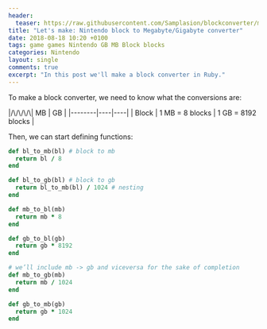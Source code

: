 ```yaml
---
header:
  teaser: https://raw.githubusercontent.com/Samplasion/blockconverter/master/docs/blockconverter-gui.PNG
title: "Let's make: Nintendo block to Megabyte/Gigabyte converter"
date: 2018-08-18 10:20 +0100
tags: game games Nintendo GB MB Block blocks
categories: Nintendo
layout: single
comments: true
excerpt: "In this post we'll make a block converter in Ruby."
---
```


To make a block converter, we need to know what the conversions are:

|/\\/\\/\\/\\| MB | GB |
|--------|----|----|
| Block | 1 MB = 8 blocks | 1 GB = 8192 blocks |

Then, we can start defining functions:

```rb
def bl_to_mb(bl) # block to mb
  return bl / 8
end

def bl_to_gb(bl) # block to gb
  return bl_to_mb(bl) / 1024 # nesting
end

def mb_to_bl(mb)
  return mb * 8
end

def gb_to_bl(gb)
  return gb * 8192
end

# we’ll include mb -> gb and viceversa for the sake of completion
def mb_to_gb(mb)
  return mb / 1024
end

def gb_to_mb(gb)
  return gb * 1024
end
```
